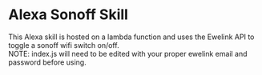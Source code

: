 # Alexa Sonoff Skill
This Alexa skill is hosted on a lambda function and uses the Ewelink API to toggle a sonoff wifi switch on/off.  
NOTE: index.js will need to be edited with your proper ewelink email and password before using. 
